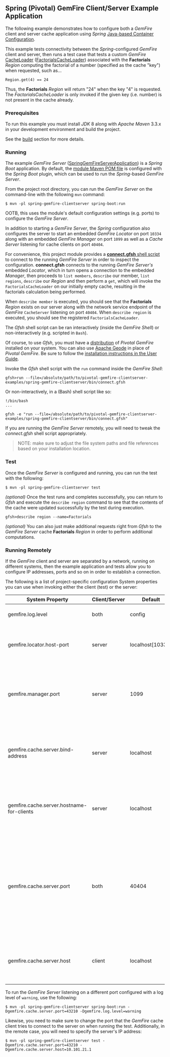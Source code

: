 ## Spring (Pivotal) GemFire Client/Server Example Application

The following example demonstrates how to configure both a *GemFire* client and server cache application using *Spring*
[Java-based Container Configuration](http://docs.spring.io/spring/docs/current/spring-framework-reference/htmlsingle/#beans-java).

This example tests connectivity between the *Spring*-configured *GemFire* client and server, then runs a test case that tests
a custom *GemFire* [CacheLoader](http://data-docs-samples.cfapps.io/docs-gemfire/latest/javadocs/japi/com/gemstone/gemfire/cache/CacheLoader.html)
([FactorialsCacheLoader](https://github.com/jxblum/pivotal-gemfire-clientserver-examples/blob/master/spring-gemfire-clientserver/src/main/java/io/pivotal/gemfire/main/SpringGemFireServerApplication.java#L138-L161))
associated with the **Factorials** *Region* computing the factorial of a number (specified as the cache "key") when requested,
such as...

```
Region.get(4) == 24
```

Thus, the **Factorials** *Region* will return "24" when the key "4" is requested.  The *FactorialsCacheLoader* is only invoked
if the given key (i.e. number) is not present in the cache already.

### Prerequisites

To run this example you must install *JDK* 8 along with *Apache Maven* 3.3.x in your development environment
and build the project.

See the [build](https://github.com/jxblum/pivotal-gemfire-clientserver-examples#build) section for more details.

### Running

The example *GemFire Server* ([SpringGemFireServerApplication](https://github.com/jxblum/pivotal-gemfire-clientserver-examples/blob/master/spring-gemfire-clientserver/src/main/java/io/pivotal/gemfire/main/SpringGemFireServerApplication.java))
is a *Spring Boot* application.  By default, the [module Maven POM file](https://github.com/jxblum/pivotal-gemfire-clientserver-examples/blob/master/spring-gemfire-clientserver/pom.xml#L76-L82)
is configured with the *Spring Boot* plugin, which can be used to run the *Spring*-based *GemFire Server*.

From the project root directory, you can run the *GemFire Server* on the command-line with the following `mvn` command:

```
$ mvn -pl spring-gemfire-clientserver spring-boot:run
```

OOTB, this uses the module's default configuration settings (e.g. ports) to configure the *GemFire Server*.

In addition to starting a *GemFire Server*, the *Spring* configuration also configures the server to start an embedded
*GemFire Locator* on port `10334` along with an embedded *GemFire Manager* on port `1099` as well as a *Cache Server*
listening for cache clients on port `40404`.

For convenience, this project module provides a [**connect.gfsh** shell script](https://github.com/jxblum/pivotal-gemfire-clientserver-examples/blob/master/spring-gemfire-clientserver/bin/connect.gfsh)
to connect to the running *GemFire Server* in order to inspect the configuration.  **connect.gfsh** connects to
the running *GemFire Server's* embedded *Locator*, which in turn opens a connection to the embedded *Manager*, then
proceeds to `list members`, `describe` our member, `list regions`, `describe` our *Region* and then perform a `get`,
which will invoke the `FactorialsCacheLoader` on our initially empty cache, resulting in the factorials calculation
being performed.

When `describe member` is executed, you should see that the **Factorials** *Region* exists on our server along with
the network service endpoint of the *GemFire* `CacheServer` listening on port `40404`.  When `describe region` is
executed, you should see the registered `FactorialsCacheLoader`.

The *Gfsh* shell script can be ran interactively (inside the *GemFire Shell*) or non-interactively
(e.g. scripted in `Bash`).

Of course, to use *Gfsh*, you must have a [distribution](https://network.pivotal.io/products/pivotal-gemfire)
of *Pivotal GemFire* installed on your system.  You can also use [Apache Geode](http://geode.incubator.apache.org/)
in place of *Pivotal GemFire*.  Be sure to follow the [installation instructions in the User Guide](http://gemfire.docs.pivotal.io/docs-gemfire/getting_started/installation/install_intro.html).

Invoke the *Gfsh* shell script with the `run` command inside the *GemFire Shell*:

```
gfsh>run --file=/absolute/path/to/pivotal-gemfire-clientserver-examples/spring-gemfire-clientserver/bin/connect.gfsh
```

Or non-interactively, in a (Bash) shell script like so:

```
!/bin/bash
...

gfsh -e "run --file=/absolute/path/to/pivotal-gemfire-clientserver-examples/spring-gemfire-clientserver/bin/connect.gfsh"
```

If you are running the *GemFire Server* remotely, you will need to tweak the *connect.gfsh* shell script appropriately.

> NOTE: make sure to adjust the file system paths and file references based on your installation location.

### Test

Once the *GemFire Server* is configured and running, you can run the test with the following:

```
$ mvn -pl spring-gemfire-clientserver test
```

*(optional)* Once the test runs and completes successfully, you can return to *Gfsh* and execute the `describe region`
command to see that the contents of the cache were updated successfully by the test during execution.

```
gfsh>describe region --name=Factorials
```

*(optional)* You can also just make additional requests right from *Gfsh* to the *GemFire Server* cache **Factorials** *Region*
in order to perform additional computations.

### Running Remotely

If the *GemFire* client and server are separated by a network, running on different systems, then the example application
and tests allow you to configure IP addresses, ports and so on in order to establish a connection.

The following is a list of project-specific configuration System properties you can use when invoking either
the client (test) or the server:

System Property | Client/Server | Default | Description
--------------- | ------------- | ------- | -----------
gemfire.log.level | both | config | Configures the GemFire log level.
gemfire.locator.host-port | server | localhost[10334] | Configures an embedded GemFire Locator that will run on startup.
gemfire.manager.port | server | 1099 | Configures the port on which the embedded GemFire Manager listens for JMX clients (e.g. Gfsh).
gemfire.cache.server.bind-address | server | localhost | Configures the IP address of the NIC on which the GemFire Cache Server will bind the ServerSocket.
gemfire.cache.server.hostname-for-clients | server | localhost | Configures the DNS hostname that client will use to resolve the GemFire Cache Server.
gemfire.cache.server.port | both | 40404 | Configures the port on which the embedded GemFire Cache Server listens for Gemfire cache clients. Also the port the client uses to connect to the GemFire Cache Server.
gemfire.cache.server.host | client | localhost | Configures the host that client uses to connect to the GemFire Cache Server.

To run the *GemFire Server* listening on a different port configured with a log level of `warning`, use the following:

```
$ mvn -pl spring-gemfire-clientserver spring-boot:run -Dgemfire.cache.server.port=43210 -Dgemfire.log.level=warning
```

Likewise, you need to make sure to change the port that the *GemFire* cache client tries to connect to the server on
when running the test.  Additionally, in the remote case, you will need to specify the server's IP address:

```
$ mvn -pl spring-gemfire-clientserver test -Dgemfire.cache.server.port=43210 -Dgemfire.cache.server.host=10.101.21.1
```
